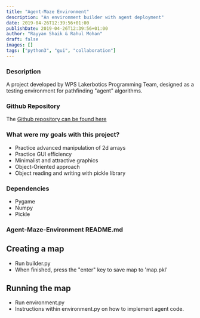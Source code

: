```yaml
---
title: "Agent-Maze Environment"
description: "An environment builder with agent deployment"
date: 2019-04-26T12:39:56+01:00
publishDate: 2019-04-26T12:39:56+01:00
author: "Rayyan Shaik & Rahul Mohan"
draft: false
images: []
tags: ["python3", "gui", "collaboration"]
---
```


### Description
A project developed by WPS Lakerbotics Programming Team, designed as a testing environment for
pathfinding "agent" algorithms.

### Github Repository
The [Github repository can be found here](https://github.com/rayyanshaik2022/Autoclickr/)

### What were my goals with this project?
* Practice advanced manipulation of 2d arrays
* Practice GUI efficiency
* Minimalist and attractive graphics
* Object-Oriented approach
* Object reading and writing with pickle library

### Dependencies
* Pygame
* Numpy
* Pickle


### Agent-Maze-Environment README.md
## Creating a map
* Run builder.py
* When finished, press the "enter" key to save map to 'map.pkl'
## Running the map
* Run environment.py
* Instructions within environment.py on how to implement agent code.